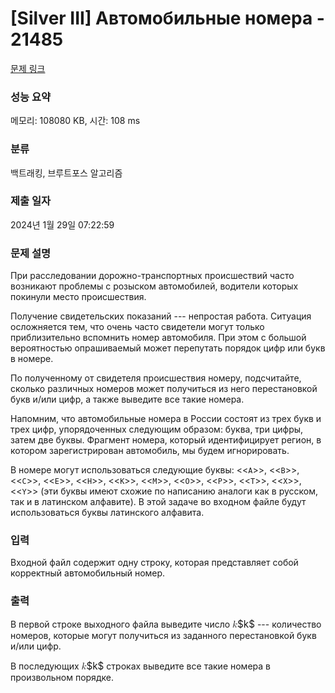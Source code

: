 # [Silver III] Автомобильные номера - 21485 

[문제 링크](https://www.acmicpc.net/problem/21485) 

### 성능 요약

메모리: 108080 KB, 시간: 108 ms

### 분류

백트래킹, 브루트포스 알고리즘

### 제출 일자

2024년 1월 29일 07:22:59

### 문제 설명

<p>При расследовании дорожно-транспортных происшествий часто возникают проблемы с розыском автомобилей, водители которых покинули место происшествия.</p>

<p>Получение свидетельских показаний --- непростая работа. Ситуация осложняется тем, что очень часто свидетели могут только приблизительно вспомнить номер автомобиля. При этом с большой вероятностью опрашиваемый может перепутать порядок цифр или букв в номере.</p>

<p>По полученному от свидетеля происшествия номеру, подсчитайте, сколько различных номеров может получиться из него перестановкой букв и/или цифр, а также выведите все такие номера.</p>

<p>Напомним, что автомобильные номера в России состоят из трех букв и трех цифр, упорядоченных следующим образом: буква, три цифры, затем две буквы. Фрагмент номера, который идентифицирует регион, в котором зарегистрирован автомобиль, мы будем игнорировать.</p>

<p>В номере могут использоваться следующие буквы: <<<code>A</code>>>, <<<code>B</code>>>, <<<code>C</code>>>, <<<code>E</code>>>, <<<code>H</code>>>, <<<code>K</code>>>, <<<code>M</code>>>, <<<code>O</code>>>, <<<code>P</code>>>, <<<code>T</code>>>, <<<code>X</code>>>, <<<code>Y</code>>> (эти буквы имеют схожие по написанию аналоги как в русском, так и в латинском алфавите). В этой задаче во входном файле будут использоваться буквы латинского алфавита.</p>

### 입력 

 <p>Входной файл содержит одну строку, которая представляет собой корректный автомобильный номер.</p>

### 출력 

 <p>В первой строке выходного файла выведите число <mjx-container class="MathJax" jax="CHTML" style="font-size: 109%; position: relative;"><mjx-math class="MJX-TEX" aria-hidden="true"><mjx-mi class="mjx-i"><mjx-c class="mjx-c1D458 TEX-I"></mjx-c></mjx-mi></mjx-math><mjx-assistive-mml unselectable="on" display="inline"><math xmlns="http://www.w3.org/1998/Math/MathML"><mi>k</mi></math></mjx-assistive-mml><span aria-hidden="true" class="no-mathjax mjx-copytext">$k$</span></mjx-container> --- количество номеров, которые могут получиться из заданного перестановкой букв и/или цифр.</p>

<p>В последующих <mjx-container class="MathJax" jax="CHTML" style="font-size: 109%; position: relative;"><mjx-math class="MJX-TEX" aria-hidden="true"><mjx-mi class="mjx-i"><mjx-c class="mjx-c1D458 TEX-I"></mjx-c></mjx-mi></mjx-math><mjx-assistive-mml unselectable="on" display="inline"><math xmlns="http://www.w3.org/1998/Math/MathML"><mi>k</mi></math></mjx-assistive-mml><span aria-hidden="true" class="no-mathjax mjx-copytext">$k$</span></mjx-container> строках выведите все такие номера в произвольном порядке.</p>


